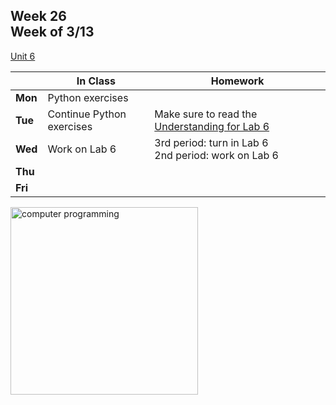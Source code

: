 ## Week 26 <br>Week of 3/13

[Unit 6](/apcsp/curriculum/6)

  |       |In Class               |Homework   |
  |-------|---------              |---------  |
  |**Mon**|Python exercises | |
  |**Tue**|Continue Python exercises |Make sure to read the [Understanding for Lab 6](https://cs50.harvard.edu/ap/2023/curriculum/x/labs/6/#understanding) |
  |**Wed**|Work on Lab 6 |3rd period: turn in Lab 6<br>2nd period: work on Lab 6 |
  |**Thu**| | |
  |**Fri**| | |

<img src="https://www.learncomputerscienceonline.com/wp-content/uploads/2019/10/Program-Coding.jpg" alt="computer programming" height="300">

<!-- <div style="text-align:center">
<a href="https://www.w3schools.com/html" target="_blank"><img src="\apcsp\assets\img\html-icon.jpg" alt="html" style="padding: 0px 25px"></a> <a href="https://www.w3schools.com/css" target="_blank"><img src="\apcsp\assets\img\css-icon.jpg" alt="css" style="padding: 0px 25px"></a><a href="https://www.w3schools.com/js" target="_blank"><img src="\apcsp\assets\img\js-icon.jpg" alt="javascript" style="padding: 0px 25px"></a>
</div>

<br>
<div style="text-align:center">
<a href="https://eloquentjavascript.net/" target="_blank"><img src="https://eloquentjavascript.net/img/cover.jpg" alt="eloquent JS book" height="400px"></a>
</div> -->

<meta http-equiv="refresh" content="300"/>
